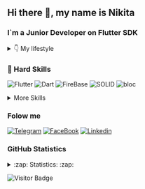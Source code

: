 <!-- [![Header](https://github.com/ANDROMAQUE10/ANDROMAQUE10/blob/main/assets/ANDROMAQUE-github.png)](https://github.com/ANDROMAQUE10) -->

## Hi there 👋, my name is Nikita
### I`m a Junior Developer on Flutter SDK

<details>
    <summary>👇 My lifestyle</summary>
    <img height="250" alt="This is Joke" src= "https://github.com/ANDROMAQUE10/ANDROMAQUE10/blob/main/assets/eatsleep.png"/>
</details>

### 💼 Hard Skills

![Flutter](https://img.shields.io/badge/-Flutter-0d1117?style=for-the-badge&logo=flutter&logoColor=45d1fd) 
![Dart](https://img.shields.io/badge/-Dart-0d1117?style=for-the-badge&logo=dart&logoColor=0175c2) 
![FireBase](https://img.shields.io/badge/-FireBase-0d1117?style=for-the-badge&logo=firebase&logoColor=)
![SOLID](https://img.shields.io/badge/-SOLID-0d1117?style=for-the-badge&logo=SOLID&logoColor=) 
![bloc](https://img.shields.io/badge/-bloc-0d1117?style=for-the-badge&logo=bloc&logoColor=) 

<details>
    <summary>More Skills</summary>
        <br>
### More Hard Skills
            ![Python](https://img.shields.io/badge/-Python-0d1117?style=for-the-badge&logo=Python&logoColor=306998) 
            ![Django](https://img.shields.io/badge/-Django-0d1117?style=for-the-badge&logo=Django&logoColor=0c4b33) 
            ![PostgreSQL](https://img.shields.io/badge/-PostgreSQL-0d1117?style=for-the-badge&logo=PostgreSQL&logoColor=336791)
        <br>
### Architectural pattern
            ![SOLID](https://img.shields.io/badge/-SOLID-0d1117?style=for-the-badge&logo=SOLID&logoColor=) 
            ![bloc](https://img.shields.io/badge/-bloc-0d1117?style=for-the-badge&logo=bloc&logoColor=) 
            ![Cobit](https://img.shields.io/badge/-Cobit-0d1117?style=for-the-badge&logo=bloc&logoColor=) 
        <br>
### Tools
            ![GitHub](https://img.shields.io/badge/-GitHub-informational?style=flat&logo=GitHub&logoColor=white&color=4AB197)
            [![PASTEBIN](https://img.shields.io/badge/-PASTEBIN-0d1117?style=for-the-badge&logo=PASTEBIN&logoColor=)](https://pastebin.com/u/ANDROMAQUE) 
            [![Stack Overflow](https://img.shields.io/badge/-Stackoverflow-0d1117?style=for-the-badge&logo=stack-overflow&logoColor=FE7A16)](https://stackoverflow.com/users/17829956/)
            [![Google](https://img.shields.io/badge/-Google-0d1117?style=for-the-badge&logo=Google&logoColor=4587f4)](https://www.google.com/)
        <br>
</details>

### Folow me

[![Telegram](https://img.shields.io/badge/-Telegram-0d1117?style=for-the-badge&logo=Telegram&logoColor=2CA5E0)](https://t.me/ANDROMAQUE) 
[![FaceBook](https://img.shields.io/badge/-FaceBook-0d1117?style=for-the-badge&logo=FaceBook&logoColor=1877f2)](https://www.facebook.com/nikita.gribkov.14)
[![Linkedin](https://img.shields.io/badge/-Linkedin-0d1117?style=for-the-badge&logo=Linkedin&logoColor=0a66c2)](https://www.linkedin.com/feed/?trk=onboarding-landing) 

<!-- ### Spotify playing

[![Spotify](https://music-on-github.vercel.app/api/spotify/?background_color=8b0000&border_color=ffffff)](https://open.spotify.com/user/ht7o2kog4bh14rj6xcfyzz72h) -->


### GitHub Statistics

<details>
    <summary>:zap: Statistics: :zap:</summary>
        <img height="165" align="left" src="https://github-readme-stats.vercel.app/api?username=ANDROMAQUE10&count_private=true&include_all_commits=true&theme=dark&show_icons=true" />
        <img src="https://github-readme-stats.vercel.app/api/top-langs/?username=ANDROMAQUE10&layout=compact&theme=dark" />
</details>

![Visitor Badge](https://visitor-badge.laobi.icu/badge?page_id=ANDROMAQUE10)